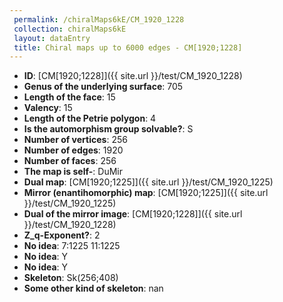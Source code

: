 ```yaml
--- 
 permalink: /chiralMaps6kE/CM_1920_1228 
 collection: chiralMaps6kE
 layout: dataEntry
 title: Chiral maps up to 6000 edges - CM[1920;1228]
---
```


- **ID**: [CM[1920;1228]]({{ site.url }}/test/CM_1920_1228)
- **Genus of the underlying surface**: 705
- **Length of the face**: 15
- **Valency**: 15
- **Length of the Petrie polygon**: 4
- **Is the automorphism group solvable?**: S
- **Number of vertices**: 256
- **Number of edges**: 1920
- **Number of faces**: 256
- **The map is self-**: DuMir
- **Dual map**: [CM[1920;1225]]({{ site.url }}/test/CM_1920_1225)
- **Mirror (enantihomorphic) map**: [CM[1920;1225]]({{ site.url }}/test/CM_1920_1225)
- **Dual of the mirror image**: [CM[1920;1228]]({{ site.url }}/test/CM_1920_1228)
- **Z_q-Exponent?**: 2
- **No idea**:  7:1225 11:1225
- **No idea**: Y
- **No idea**: Y
- **Skeleton**: Sk(256;408)
- **Some other kind of skeleton**: nan
